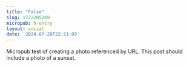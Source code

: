 ```yaml
---
title: "False"
slug: 1722205269
micropub: h-entry
layout: social
date: '2024-07-28T22:21:09'
---
```

Micropub test of creating a photo referenced by URL. This post should include a photo of a sunset.